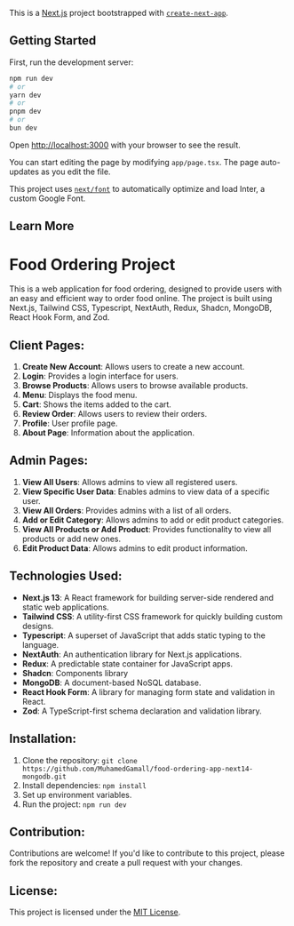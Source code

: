 This is a [Next.js](https://nextjs.org/) project bootstrapped with [`create-next-app`](https://github.com/vercel/next.js/tree/canary/packages/create-next-app).

## Getting Started

First, run the development server:

```bash
npm run dev
# or
yarn dev
# or
pnpm dev
# or
bun dev
```

Open [http://localhost:3000](http://localhost:3000) with your browser to see the result.

You can start editing the page by modifying `app/page.tsx`. The page auto-updates as you edit the file.

This project uses [`next/font`](https://nextjs.org/docs/basic-features/font-optimization) to automatically optimize and load Inter, a custom Google Font.

## Learn More

# Food Ordering Project

This is a web application for food ordering, designed to provide users with an easy and efficient way to order food online. The project is built using Next.js, Tailwind CSS, Typescript, NextAuth, Redux, Shadcn, MongoDB, React Hook Form, and Zod.

## Client Pages:

1. **Create New Account**: Allows users to create a new account.
2. **Login**: Provides a login interface for users.
3. **Browse Products**: Allows users to browse available products.
4. **Menu**: Displays the food menu.
5. **Cart**: Shows the items added to the cart.
6. **Review Order**: Allows users to review their orders.
7. **Profile**: User profile page.
8. **About Page**: Information about the application.

## Admin Pages:

1. **View All Users**: Allows admins to view all registered users.
2. **View Specific User Data**: Enables admins to view data of a specific user.
3. **View All Orders**: Provides admins with a list of all orders.
4. **Add or Edit Category**: Allows admins to add or edit product categories.
5. **View All Products or Add Product**: Provides functionality to view all products or add new ones.
6. **Edit Product Data**: Allows admins to edit product information.

## Technologies Used:

- **Next.js 13**: A React framework for building server-side rendered and static web applications.
- **Tailwind CSS**: A utility-first CSS framework for quickly building custom designs.
- **Typescript**: A superset of JavaScript that adds static typing to the language.
- **NextAuth**: An authentication library for Next.js applications.
- **Redux**: A predictable state container for JavaScript apps.
- **Shadcn**: Components library
- **MongoDB**: A document-based NoSQL database.
- **React Hook Form**: A library for managing form state and validation in React.
- **Zod**: A TypeScript-first schema declaration and validation library.

## Installation:

1. Clone the repository: `git clone https://github.com/MuhamedGamall/food-ordering-app-next14-mongodb.git`
2. Install dependencies: `npm install`
3. Set up environment variables.
4. Run the project: `npm run dev`

## Contribution:

Contributions are welcome! If you'd like to contribute to this project, please fork the repository and create a pull request with your changes.

## License:

This project is licensed under the [MIT License](LICENSE).

